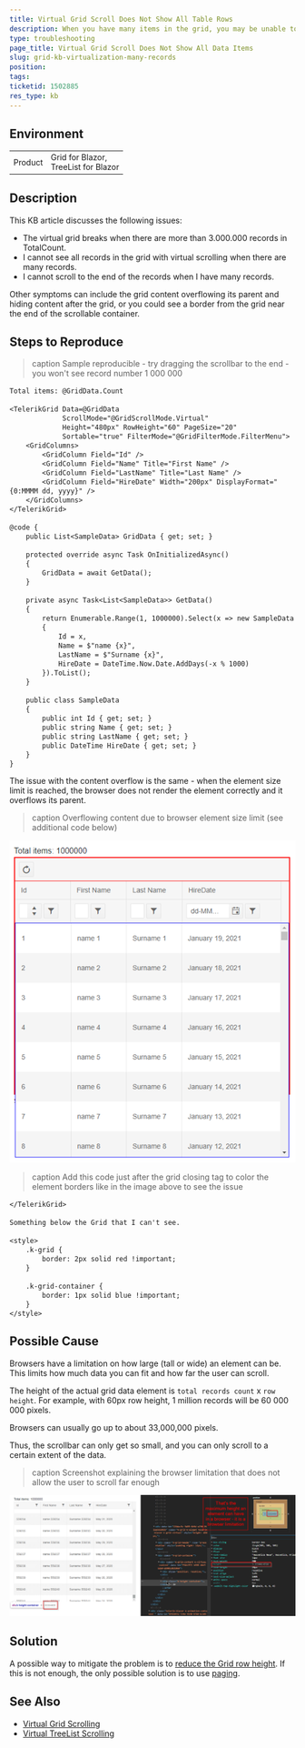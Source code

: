 ```yaml
---
title: Virtual Grid Scroll Does Not Show All Table Rows
description: When you have many items in the grid, you may be unable to see all of them with virtual scrolling
type: troubleshooting
page_title: Virtual Grid Scroll Does Not Show All Data Items
slug: grid-kb-virtualization-many-records
position:
tags:
ticketid: 1502885
res_type: kb
---
```


## Environment

<table>
    <tbody>
        <tr>
            <td>Product</td>
            <td>Grid for Blazor, <br /> TreeList for Blazor</td>
        </tr>
    </tbody>
</table>

## Description

This KB article discusses the following issues:

* The virtual grid breaks when there are more than 3.000.000 records in TotalCount.
* I cannot see all records in the grid with virtual scrolling when there are many records.
* I cannot scroll to the end of the records when I have many records.

Other symptoms can include the grid content overflowing its parent and hiding content after the grid, or you could see a border from the grid near the end of the scrollable container.

## Steps to Reproduce

>caption Sample reproducible - try dragging the scrollbar to the end - you won't see record number 1 000 000

````RAZOR
Total items: @GridData.Count

<TelerikGrid Data=@GridData
             ScrollMode="@GridScrollMode.Virtual"
             Height="480px" RowHeight="60" PageSize="20"
             Sortable="true" FilterMode="@GridFilterMode.FilterMenu">
    <GridColumns>
        <GridColumn Field="Id" />
        <GridColumn Field="Name" Title="First Name" />
        <GridColumn Field="LastName" Title="Last Name" />
        <GridColumn Field="HireDate" Width="200px" DisplayFormat="{0:MMMM dd, yyyy}" />
    </GridColumns>
</TelerikGrid>

@code {
    public List<SampleData> GridData { get; set; }

    protected override async Task OnInitializedAsync()
    {
        GridData = await GetData();
    }

    private async Task<List<SampleData>> GetData()
    {
        return Enumerable.Range(1, 1000000).Select(x => new SampleData
        {
            Id = x,
            Name = $"name {x}",
            LastName = $"Surname {x}",
            HireDate = DateTime.Now.Date.AddDays(-x % 1000)
        }).ToList();
    }

    public class SampleData
    {
        public int Id { get; set; }
        public string Name { get; set; }
        public string LastName { get; set; }
        public DateTime HireDate { get; set; }
    }
}
````

The issue with the content overflow is the same - when the element size limit is reached, the browser does not render the element correctly and it overflows its parent.

>caption Overflowing content due to browser element size limit (see additional code below)

![the content can overflow and hide adjacent elements when the element size limit is reached](images/virtualization-max-browser-height-overflow-issue.png)

>caption Add this code just after the grid closing tag to color the element borders like in the image above to see the issue

<div class="skip-repl"></div>

````RAZOR.skip-repl
</TelerikGrid>

Something below the Grid that I can't see.

<style>
    .k-grid {
        border: 2px solid red !important;
    }

    .k-grid-container {
        border: 1px solid blue !important;
    }
</style>
````

## Possible Cause

Browsers have a limitation on how large (tall or wide) an element can be. This limits how much data you can fit and how far the user can scroll.

The height of the actual grid data element is `total records count` x `row height`. For example, with 60px row height, 1 million records will be 60 000 000 pixels.

Browsers can usually go up to about 33,000,000 pixels.

Thus, the scrollbar can only get so small, and you can only scroll to a certain extent of the data.

>caption Screenshot explaining the browser limitation that does not allow the user to scroll far enough

![browser limitation of element height limits the number of records the grid can show with virtualization](images/virtualization-max-browser-height.png)

## Solution

A possible way to mitigate the problem is to [reduce the Grid row height](slug:grid-kb-reduce-row-height).
If this is not enough, the only possible solution is to use [paging](slug:components/grid/features/paging).

## See Also

* [Virtual Grid Scrolling](slug:components/grid/virtual-scrolling)
* [Virtual TreeList Scrolling](slug:treelist-virtual-scrolling)
